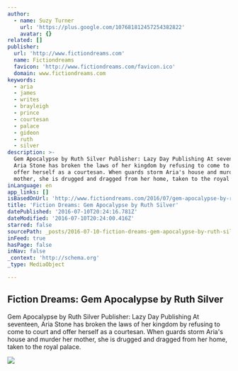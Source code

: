 ```yaml
---
author:
  - name: Suzy Turner
    url: 'https://plus.google.com/107681812457254382822'
    avatar: {}
related: []
publisher:
  url: 'http://www.fictiondreams.com'
  name: Fictiondreams
  favicon: 'http://www.fictiondreams.com/favicon.ico'
  domain: www.fictiondreams.com
keywords:
  - aria
  - james
  - writes
  - brayleigh
  - prince
  - courtesan
  - palace
  - gideon
  - ruth
  - silver
description: >-
  Gem Apocalypse by Ruth Silver Publisher: Lazy Day Publishing At seventeen,
  Aria Stone has broken the laws of her kingdom by refusing to come to court and
  offer herself as a courtesan. When guards storm Aria's house and murder her
  mother, she is drugged and dragged from her home, taken to the royal palace.
inLanguage: en
app_links: []
isBasedOnUrl: 'http://www.fictiondreams.com/2016/07/gem-apocalypse-by-ruth-silver.html'
title: 'Fiction Dreams: Gem Apocalypse by Ruth Silver'
datePublished: '2016-07-10T20:24:16.781Z'
dateModified: '2016-07-10T20:24:00.416Z'
starred: false
sourcePath: _posts/2016-07-10-fiction-dreams-gem-apocalypse-by-ruth-silver.md
inFeed: true
hasPage: false
inNav: false
_context: 'http://schema.org'
_type: MediaObject

---
```

<article style=""><h1>Fiction Dreams: Gem Apocalypse by Ruth Silver</h1><p>Gem Apocalypse by Ruth Silver Publisher: Lazy Day Publishing At seventeen, Aria Stone has broken the laws of her kingdom by refusing to come to court and offer herself as a courtesan. When guards storm Aria's house and murder her mother, she is drugged and dragged from her home, taken to the royal palace.</p><img src="http://writeawaybliss.com/wp-content/uploads/2016/06/Gem-Apocalypse-BIG-701x1024.jpg" /></article>